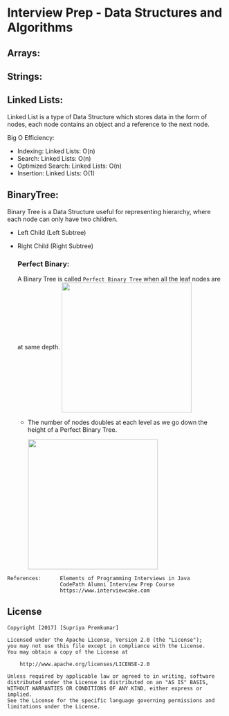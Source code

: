 # Interview Prep - Data Structures and Algorithms 

## Arrays:


## Strings:


## Linked Lists:
 Linked List is a type of Data Structure which stores data in the form of nodes,
 each node contains an object and a reference to the next node.
 
                
Big O Efficiency:

* Indexing: Linked Lists: O(n)
* Search: Linked Lists: O(n)
* Optimized Search: Linked Lists: O(n)
* Insertion: Linked Lists: O(1)


## BinaryTree:
Binary Tree is a Data Structure useful for representing hierarchy, where each node can only have two children.

* Left Child (Left Subtree)
* Right Child (Right Subtree)

    ### Perfect Binary:
    A Binary Tree is called `Perfect Binary Tree` when all the leaf nodes are at same depth.
        <a href="url"><img src="https://github.com/supriya-premkumar/InterviewPrep/blob/master/Images/PerfectBinaryTree.png" align="center" height="300" width="300" ></a>
         
    * The number of nodes doubles at each level as we go down the height of a Perfect Binary Tree.
    
        <a href="url"><img src="https://github.com/supriya-premkumar/InterviewPrep/blob/master/Images/Property1.png" align="center" height="300" width="300" ></a>




``` 
References:      Elements of Programming Interviews in Java
                 CodePath Alumni Interview Prep Course
                 https://www.interviewcake.com
 ```


## License

    Copyright [2017] [Supriya Premkumar]

    Licensed under the Apache License, Version 2.0 (the "License");
    you may not use this file except in compliance with the License.
    You may obtain a copy of the License at

        http://www.apache.org/licenses/LICENSE-2.0

    Unless required by applicable law or agreed to in writing, software
    distributed under the License is distributed on an "AS IS" BASIS,
    WITHOUT WARRANTIES OR CONDITIONS OF ANY KIND, either express or implied.
    See the License for the specific language governing permissions and
    limitations under the License.
